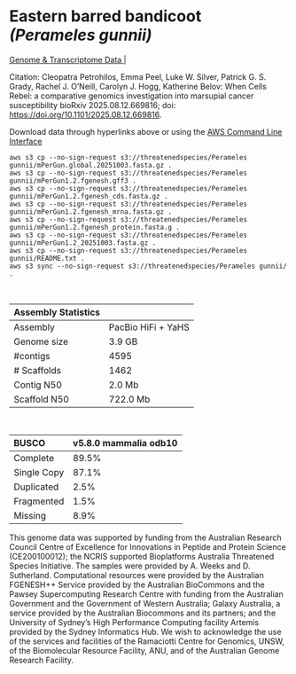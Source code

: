 # **Eastern barred bandicoot** *(Perameles gunnii)* 

[Genome & Transcriptome Data ](https://threatenedspecies.s3.ap-southeast-2.amazonaws.com/index.html) | 

Citation: Cleopatra Petrohilos, Emma Peel, Luke W. Silver, Patrick G. S. Grady, Rachel J. O’Neill, Carolyn J. Hogg, Katherine Belov: When Cells Rebel: a comparative genomics investigation into marsupial cancer susceptibility
bioRxiv 2025.08.12.669816; doi: https://doi.org/10.1101/2025.08.12.669816.

Download data through hyperlinks above or using the [AWS Command Line Interface](https://docs.aws.amazon.com/cli/latest/userguide/cli-chap-install.html)
  
```
aws s3 cp --no-sign-request s3://threatenedspecies/Perameles gunnii/mPerGun.global.20251003.fasta.gz .
aws s3 cp --no-sign-request s3://threatenedspecies/Perameles gunnii/mPerGun1.2.fgenesh.gff3 .
aws s3 cp --no-sign-request s3://threatenedspecies/Perameles gunnii/mPerGun1.2.fgenesh_cds.fasta.gz .
aws s3 cp --no-sign-request s3://threatenedspecies/Perameles gunnii/mPerGun1.2.fgenesh_mrna.fasta.gz .
aws s3 cp --no-sign-request s3://threatenedspecies/Perameles gunnii/mPerGun1.2.fgenesh_protein.fasta.g .
aws s3 cp --no-sign-request s3://threatenedspecies/Perameles gunnii/mPerGun1.2_20251003.fasta.gz .
aws s3 cp --no-sign-request s3://threatenedspecies/Perameles gunnii/README.txt .
aws s3 sync --no-sign-request s3://threatenedspecies/Perameles gunnii/ .
```

<br>

| Assembly Statistics |  |
|:--- | --- |
| Assembly    | PacBio HiFi + YaHS |
| Genome size | 3.9 GB |
| #contigs | 4595 |
| # Scaffolds | 1462|
| Contig N50 | 2.0 Mb |
| Scaffold N50 | 722.0 Mb |

<br>

| **BUSCO** | **v5.8.0 mammalia odb10** |
|:--- | --- |
| Complete    | 89.5% |
| Single Copy |  87.1% |
| Duplicated | 2.5% |
| Fragmented | 1.5% |
| Missing | 8.9%  |

This genome data was supported by funding from the Australian Research Council Centre of Excellence for Innovations in Peptide and Protein Science (CE200100012); the NCRIS supported Bioplatforms Australia Threatened Species Initiative. The samples were provided by A. Weeks and D. Sutherland.
Computational resources were provided by the Australian FGENESH++ Service provided by the Australian BioCommons and the Pawsey Supercomputing Research Centre with funding from the Australian Government and the Government of Western Australia; Galaxy Australia, a service provided by the Australian Biocommons and its partners; and the University of Sydney’s High Performance Computing facility Artemis provided by the Sydney Informatics Hub.
We wish to acknowledge the use of the services and facilities of the Ramaciotti Centre for Genomics, UNSW, of the Biomolecular Resource Facility, ANU, and of the Australian Genome Research Facility.
